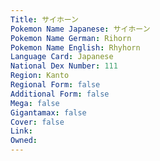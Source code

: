 ```yaml
---
﻿Title: サイホーン
Pokemon Name Japanese: サイホーン
Pokemon Name German: Rihorn
Pokemon Name English: Rhyhorn
Language Card: Japanese
National Dex Number: 111
Region: Kanto
Regional Form: false
Additional Form: false
Mega: false
Gigantamax: false
Cover: false
Link: 
Owned: 
---
```

